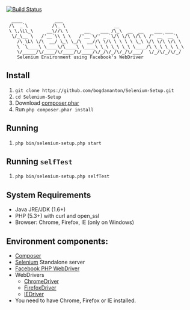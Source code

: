 [![Build Status](https://travis-ci.org/bogdananton/Selenium-Setup.svg)](https://travis-ci.org/bogdananton/Selenium-Setup)

```
  ____            ___
 /\  _`\         /\_ \                  __
 \ \,\L\_\     __\//\ \      __    ___ /\_\  __  __    ___ ___
  \/_\__ \   /'__`\\ \ \   /'__`\/' _ `\/\ \/\ \/\ \ /' __` __`\
    /\ \L\ \/\  __/ \_\ \_/\  __//\ \/\ \ \ \ \ \_\ \/\ \/\ \/\ \
    \ `\____\ \____\/\____\ \____\ \_\ \_\ \_\ \____/\ \_\ \_\ \_\
    \/_____/\/____/\/____/\/____/\/_/\/_/\/_/\/___/  \/_/\/_/\/_/
    Selenium Environment using Facebook's WebDriver
```

## Install

1. `git clone https://github.com/bogdananton/Selenium-Setup.git`
1. `cd Selenium-Setup`
1. Download [composer.phar](https://getcomposer.org/composer.phar)
1. Run `php composer.phar install`

## Running

1. `php bin/selenium-setup.php start`

## Running `selfTest`

1. `php bin/selenium-setup.php selfTest`

## System Requirements

* Java JRE/JDK (1.6+)
* PHP (5.3+) with curl and open_ssl
* Browser: Chrome, Firefox, IE (only on Windows)

## Environment components:

* [Composer](https://getcomposer.org/)
* [Selenium](http://www.seleniumhq.org) Standalone server
* [Facebook PHP WebDriver](https://github.com/facebook/php-webdriver)
* WebDrivers
   * [ChromeDriver](https://code.google.com/p/selenium/wiki/ChromeDriver)
   * [FirefoxDriver](https://code.google.com/p/selenium/wiki/FirefoxDriver)
   * [IEDriver](https://code.google.com/p/selenium/wiki/InternetExplorerDriver)
* You need to have Chrome, Firefox or IE installed.
